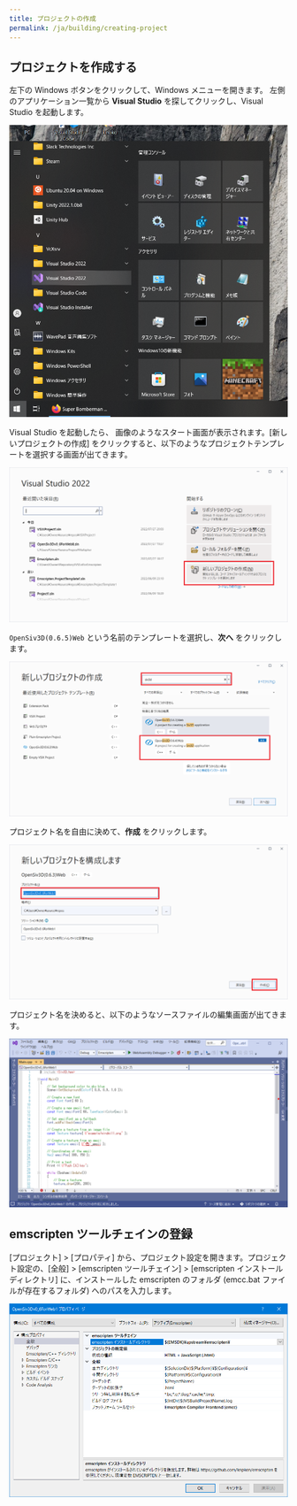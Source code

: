 ```yaml
---
title: プロジェクトの作成
permalink: /ja/building/creating-project
---
```


## プロジェクトを作成する

左下の Windows ボタンをクリックして、Windows メニューを開きます。
左側のアプリケーション一覧から **Visual Studio** を探してクリックし、Visual Studio を起動します。

![LaunchVisualStudio.png](/assets/img/building/creating-project/LaunchVS.png)

Visual Studio を起動したら、 画像のようなスタート画面が表示されます。[新しいプロジェクトの作成] をクリックすると、以下のようなプロジェクトテンプレートを選択する画面が出てきます。

![VisualStudio0.png](/assets/img/building/creating-project/VisualStudio0.png)

`OpenSiv3D(0.6.5)Web` という名前のテンプレートを選択し、**次へ** をクリックします。

![VisualStudio1.png](/assets/img/building/creating-project/VisualStudio1.png)

プロジェクト名を自由に決めて、**作成** をクリックします。

![VisualStudio2.png](/assets/img/building/creating-project/VisualStudio2.png)

プロジェクト名を決めると、以下のようなソースファイルの編集画面が出てきます。

![VisualStudio3.png](/assets/img/building/creating-project/VisualStudio3.png)

## emscripten ツールチェインの登録

[プロジェクト] > [プロパティ] から、プロジェクト設定を開きます。プロジェクト設定の、[全般] > [emscripten ツールチェイン] > [emscripten インストールディレクトリ] に、インストールした emscripten のフォルダ (emcc.bat ファイルが存在するフォルダ) へのパスを入力します。

![VisualStudio4.png](/assets/img/building/creating-project/VisualStudio4.png)
